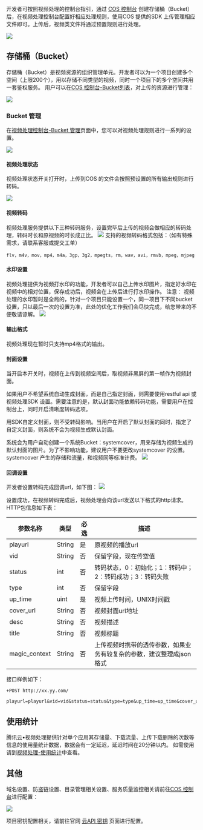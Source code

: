 
开发者可按照视频处理的控制台指引，通过 [COS 控制台](https://console.cloud.tencent.com/cos) 创建存储桶（Bucket）后，在视频处理控制台配置好相应处理规则，使用COS 提供的SDK 上传管理相应文件即可。上传后，视频类文件将通过预置规则进行处理。

![](https://mc.qcloudimg.com/static/img/b2bd4a17f742fa1c4e44e4ddbb311c1f/image.png)

## 存储桶（Bucket）
存储桶（Bucket）是视频资源的组织管理单元。开发者可以为一个项目创建多个空间（上限200个），用以存储不同类型的视频，同时一个项目下的多个空间共用一套鉴权服务。
用户可以在[COS 控制台-Bucket列表](https://console.cloud.tencent.com/cos4/bucket)，对上传的资源进行管理：

![](https://mc.qcloudimg.com/static/img/b22b8e17a0c66b45a3f044a63430478a/Bucket.png)


### Bucket 管理
在[视频处理控制台-Bucket 管理](https://console.cloud.tencent.com/media/bucket)页面中，您可以对视频处理规则进行一系列的设置。

![](https://mc.qcloudimg.com/static/img/4fa3515c00d563a2ee8236ab5b19a339/image.png)

#### 视频处理状态

视频处理状态开关打开时，上传到COS 的文件会按照预设置的所有输出规则进行转码。

![](https://mc.qcloudimg.com/static/img/76503930bd150ee9b130c764568af117/image.png)

#### 视频转码

视频处理服务提供以下三种转码服务，设置完毕后上传的视频会做相应的转码处理，转码时长和原视频的时长成正比。
![](https://mc.qcloudimg.com/static/img/2645c3d9c534dd2c3ca092c5f00eee6c/image.png)
支持的视频转码格式包括：（如有特殊需求，请联系客服或提交工单）

```shell
flv，m4v，mov，mp4，m4a，3gp，3g2，mpegts，rm，wav，avi，rmvb，mpeg，mjpeg
```

#### 水印设置
视频处理提供为视频打水印的功能，开发者可以自己上传水印图片，指定好水印在视频中的相对位置，保存成功后，视频会在上传后进行打水印操作。
注意： 视频处理的水印暂时是全局的，针对一个项目只能设置一个，同一项目下不同bucket设置，只以最后一次的设置为准，此处的优化工作我们会尽快完成，给您带来的不便敬请谅解。
![](https://mc.qcloudimg.com/static/img/bf2ad6fa67992ea4913894a98a105bbe/image.png)
#### 输出格式
视频处理现在暂时只支持mp4格式的输出。
#### 封面设置
当开启本开关时，视频在上传到视频空间后，取视频非黑屏的第一帧作为视频封面。

如果用户不希望系统自动生成封面，而是自己指定封面，则需要使用restful api 或视频处理SDK 设置。需要注意的是，默认封面功能依赖转码功能，需要用户在控制台上，同时开启清晰度转码选项。

用SDK自定义封面，则不受转码影响。当用户在开启了默认封面的同时，指定了自定义封面，则系统不会为视频生成默认封面。

系统会为用户自动创建一个系统Bucket：systemcover，用来存储为视频生成的默认封面的图片。为了不影响功能，建议用户不要更改systemcover 的设置。systemcover 产生的存储和流量，和视频同等标准计费。
![](https://mc.qcloudimg.com/static/img/dc789d17f3bf742c9a733b7017744fc9/image.png)

#### 回调设置
开发者设置转码完成回调url，如下图：
![](https://mc.qcloudimg.com/static/img/1058fa6f2bb8394c3d35673289682a26/image.png)

设置成功，在视频转码完成后，视频处理会向该url发送以下格式的http请求。
HTTP包信息如下表：

| 参数名称          | 类型     | 必选   | 描述                                   |
| ------------- | ------ | ---- | ------------------------------------ |
| playurl       | String | 是    | 原视频的播放url                            |
| vid           | String | 否    | 保留字段，现在传空值                           |
| status        | int    | 否    | 转码状态，0：初始化；1：转码中；2：转码成功；3：转码失败       |
| type          | int    | 否    | 保留字段                                 |
| up_time       | uint   | 是    | 视频上传时间，UNIX时间戳                       |
| cover_url     | String | 否    | 视频封面url地址                            |
| desc          | String | 否    | 视频描述                                 |
| title         | String | 否    | 视频标题                                 |
| magic_context | String | 否    | 上传视频时携带的透传参数，如果业务有较复杂的参数，建议整理成json格式 |
接口样例如下：

```
+POST http://xx.yy.com/

playurl=playurl&vid=vid&status=status&type=type&up_time=up_time&cover_url=cover_url&desc=desc&title=title&magic_context=magic_context
```



## 使用统计
腾讯云•视频处理提供针对单个应用其存储量、下载流量、上传下载删除的次数等信息的使用量统计数据，数据会有一定延迟，延迟时间在20分钟以内。 如需使用请到[视频处理-使用统计](https://console.cloud.tencent.com/media/stat)中查看。



## 其他
域名设置、防盗链设置、目录管理相关设置、服务质量监控相关请前往[COS 控制台](https://console.cloud.tencent.com/cos4/bucket)进行配置：

![](https://mc.qcloudimg.com/static/img/1a19b7968000950c04cfcf8713eb28fd/image.png)

项目密钥配置相关，请前往官网 [云API 密钥](https://console.cloud.tencent.com/capi/project) 页面进行配置。
